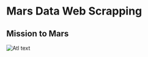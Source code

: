 # Mars Data Web Scrapping

## Mission to Mars

![Atl text](https://github.com/ovinueza/WebScrapingAndDocumentDatabases/blob/master/images/Mission%20to%20Mars%20Jumbotron.PNG)
